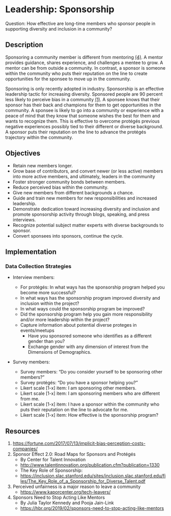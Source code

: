 # Leadership: Sponsorship

Question: How effective are long-time members who sponsor people in supporting diversity and inclusion in a community?

## Description

Sponsoring a community member is different from mentoring [(4)](https://hbr.org/2019/02/sponsors-need-to-stop-acting-like-mentors). A mentor provides guidance, shares experience, and challenges a mentee to grow. A mentor can be from outside a community. In contrast, a sponsor is someone within the community who puts their reputation on the line to create opportunities for the sponsee to move up in the community.

Sponsoring is only recently adopted in industry. Sponsorship is an effective leadership tactic for increasing diversity. Sponsored people are 90 percent less likely to perceive bias in a community [(1)](https://fortune.com/2017/07/13/implicit-bias-perception-costs-companies/). A sponsee knows that their sponsor has their back and champions for them to get opportunities in the community. A sponsee is likely to go into a community or experience with a peace of mind that they know that someone wishes the best for them and wants to recognize them. This is effective to overcome protégés previous negative experiences possibly tied to their different or diverse background. A sponsor puts their reputation on the line to advance the protégés trajectory within the community.

## Objectives

- Retain new members longer.
- Grow base of contributors, and convert newer (or less active) members into more active members, and ultimately, leaders in the community
- Foster stronger community bonds between members.
- Reduce perceived bias within the community.
- Give new members from different backgrounds a chance.
- Guide and train new members for new responsibilities and increased leadership.
- Demonstrate dedication toward increasing diversity and inclusion and promote sponsorship activity through blogs, speaking, and press interviews.
- Recognize potential subject matter experts with diverse backgrounds to sponsor.
- Convert sponsees into sponsors, continue the cycle.

## Implementation

### Data Collection Strategies

- Interview members:

  - For protégés: In what ways has the sponsorship program helped you become more successful?
  - In what ways has the sponsorship program improved diversity and inclusion within the project?
  - In what ways could the sponsorship program be improved?
  - Did the sponsorship program help you gain more responsibility and/or more leadership within the project?
  - Capture information about potential diverse proteges in events/meetups
    - Have you sponsored someone who identifies as a different gender than you?
    - Exchange gender with any dimension of interest from the Dimensions of Demographics.

- Survey members:

  - Survey members: “Do you consider yourself to be sponsoring other members?”
  - Survey protégés: “Do you have a sponsor helping you?”
  - Likert scale [1-x] item: I am sponsoring other members.
  - Likert scale [1-x] item: I am sponsoring members who are different from me.
  - Likert scale [1-x] item: I have a sponsor within the community who puts their reputation on the line to advocate for me.
  - Likert scale [1-x] item: How effective is the sponsorship program?

## Resources

1. https://fortune.com/2017/07/13/implicit-bias-perception-costs-companies/
2. Sponsor Effect 2.0: Road Maps for Sponsors and Protégés
   - By Center for Talent Innovation
   - http://www.talentinnovation.org/publication.cfm?publication=1330
   - The Key Role of Sponsorship:
   - https://inclusion.slac.stanford.edu/sites/inclusion.slac.stanford.edu/files/The_Key_Role_of_a_Sponsorship_for_Diverse_Talent.pdf
3. Perceived unfairness is a major reason to leave a community
   - https://www.kaporcenter.org/tech-leavers/
4. Sponsors Need to Stop Acting Like Mentors
   - By Julia Taylor Kennedy and Pooja Jain-Link
   - https://hbr.org/2019/02/sponsors-need-to-stop-acting-like-mentors
